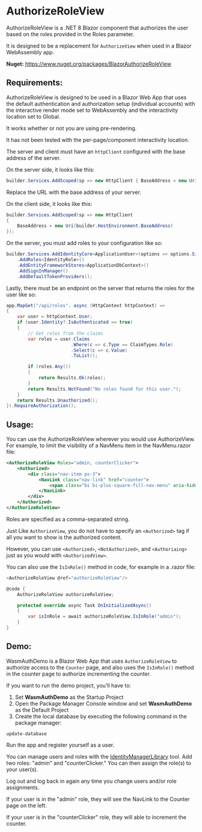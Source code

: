 # AuthorizeRoleView

AuthorizeRoleView is a .NET 8 Blazor component that authorizes the user based on the roles provided in the Roles parameter. 

It is designed to be a replacement for `AuthorizeView` when used in a Blazor WebAssembly app.

**Nuget:** https://www.nuget.org/packages/BlazorAuthorizeRoleView

## Requirements:

AuthorizeRoleView  is designed to be used in a Blazor Web App that uses the default authentication and authorization setup (individual accounts) with the interactive render mode set to WebAssembly and the  interactivity location set to Global.

It works whether or not you are using pre-rendering.

It has not been tested with the per-page/component interactivity location.

The server and client must have an `httpClient` configured with the base address of the server. 

On the server side, it looks like this:

```c#
builder.Services.AddScoped(sp => new HttpClient { BaseAddress = new Uri("https://localhost:7217/") });
```

Replace the URL with the base address of your server.

On the client side, it looks like this:

```c#
builder.Services.AddScoped(sp => new HttpClient
{
    BaseAddress = new Uri(builder.HostEnvironment.BaseAddress)
});
```

On the server, you must add roles to your configuration like so:

```c#
builder.Services.AddIdentityCore<ApplicationUser>(options => options.SignIn.RequireConfirmedAccount = true)
    .AddRoles<IdentityRole>()
    .AddEntityFrameworkStores<ApplicationDbContext>()
    .AddSignInManager()
    .AddDefaultTokenProviders();
```

Lastly, there must be an endpoint on the server that returns the roles for the user like so:

```c#
app.MapGet("/api/roles", async (HttpContext httpContext) =>
{
    var user = httpContext.User;
    if (user.Identity?.IsAuthenticated == true)
    {
        // Get roles from the claims
        var roles = user.Claims
                        .Where(c => c.Type == ClaimTypes.Role)
                        .Select(c => c.Value)
                        .ToList();

        if (roles.Any())
        {
            return Results.Ok(roles);
        }
        return Results.NotFound("No roles found for this user.");
    }
    return Results.Unauthorized();
}).RequireAuthorization();
```

## Usage:

You can use the AuthorizeRoleView wherever you would use AuthorizeView.
For example, to limit the visibility of a NavMenu item in the NavMenu.razor file:

```xml
<AuthorizeRoleView Roles="admin, counterClicker">
    <Authorized>
        <div class="nav-item px-3">
            <NavLink class="nav-link" href="counter">
                <span class="bi bi-plus-square-fill-nav-menu" aria-hidden="true"></span> Counter
            </NavLink>
        </div>
    </Authorized>
</AuthorizeRoleView>
```

Roles are specified as a comma-separated string.

Just Like `AuthorizeView`, you do not have to specify an `<Authorized>` tag if all you want to show is the authorized content.

However, you can use `<Authorized>`, `<NotAuthorized>`, and `<Authoriaing>` just as you would with `<AuthorizedView>`.

You can also use the `IsInRole()` method in code, for example in a .razor file:

```c#
<AuthorizeRoleView @ref="authorizeRoleView"/>

@code {
    AuthorizeRoleView authorizeRoleView;

    protected override async Task OnInitializedAsync()
    {
        var isInRole = await authorizeRoleView.IsInRole("admin");
    }
}
```

## Demo:

WasmAuthDemo is a Blazor Web App that uses `AuthorizeRoleView` to authorize access to the `Counter` page,  and also uses the `IsInRole()` method in the counter page to authorize incrementing the counter.

If you want to run the demo project, you'll have to:

1. Set **WasmAuthDemo** as the Startup Project
2. Open the Package Manager Console window and set  **WasmAuthDemo** as the Default Project
3. Create the local database by executing the following command in the package manager:

```
update-database
```

Run the app and register yourself as a user.

You can manage users and roles with the [IdentityManagerLibrary](https://github.com/carlfranklin/IdentityManagerLibrary) tool. Add two roles: "admin" and "counterClicker." You can then assign the role(s) to your user(s).

Log out and log back in again any time you change users and/or role assignments.

If your user is in the "admin" role, they will see the NavLink to the Counter page on the left.

If your user is in the "counterClicker" role, they will able to increment the counter.

